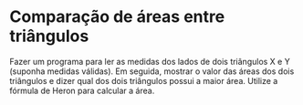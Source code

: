 # Comparação de áreas entre triângulos

Fazer um programa para ler as medidas dos lados de dois triângulos X e Y (suponha medidas
válidas). Em seguida, mostrar o valor das áreas dos dois triângulos e dizer qual dos dois triângulos possui a maior área. Utilize a fórmula de Heron para calcular a área.
